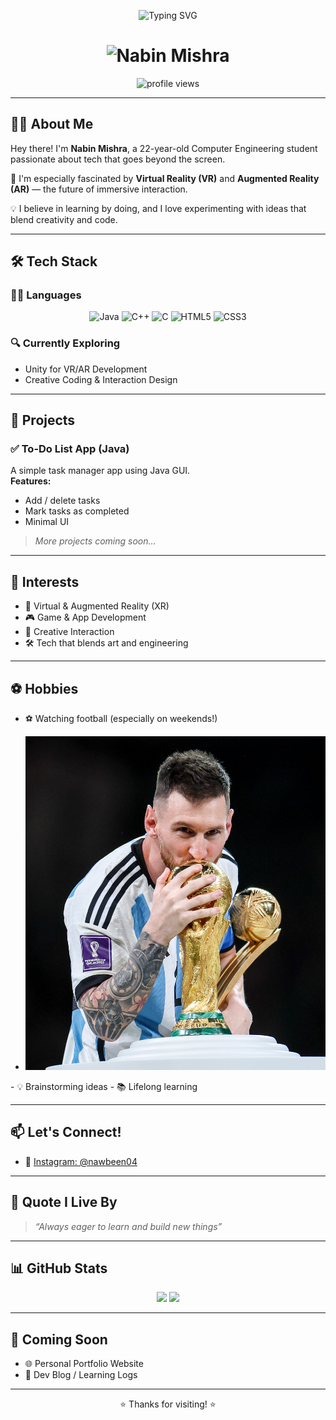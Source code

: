 <p align="center">
  <img src="https://readme-typing-svg.demolab.com?font=Fira+Code&weight=600&size=24&pause=1000&center=true&vCenter=true&width=435&lines=Hi%2C+I'm+Nabin+Mishra!;Computer+Engineering+Student" alt="Typing SVG" />
</p>
<h1 align="center">
  <img src="https://raw.githubusercontent.com/martonlederer/name.svg/main/nabinmishra.svg" alt="Nabin Mishra" />
</h1>


<p align="center">
  <img src="https://komarev.com/ghpvc/?username=nawbeen04&label=Profile%20Views&color=0e75b6&style=flat" alt="profile views" />
</p>

---

## 🧑‍💻 About Me

Hey there! I'm **Nabin Mishra**, a 22-year-old Computer Engineering student passionate about tech that goes beyond the screen.

🌟 I'm especially fascinated by **Virtual Reality (VR)** and **Augmented Reality (AR)** — the future of immersive interaction.

💡 I believe in learning by doing, and I love experimenting with ideas that blend creativity and code.

---

## 🛠 Tech Stack

### 👨‍💻 Languages  
<p align="center">
  <img src="https://cdn.jsdelivr.net/gh/devicons/devicon/icons/java/java-original.svg" height="40" alt="Java"/>
  <img src="https://cdn.jsdelivr.net/gh/devicons/devicon/icons/cplusplus/cplusplus-original.svg" height="40" alt="C++"/>
  <img src="https://cdn.jsdelivr.net/gh/devicons/devicon/icons/c/c-original.svg" height="40" alt="C"/>
  <img src="https://cdn.jsdelivr.net/gh/devicons/devicon/icons/html5/html5-original.svg" height="40" alt="HTML5"/>
  <img src="https://cdn.jsdelivr.net/gh/devicons/devicon/icons/css3/css3-original.svg" height="40" alt="CSS3"/>
</p>

### 🔍 Currently Exploring  
- Unity for VR/AR Development  
- Creative Coding & Interaction Design  
  

---

## 🚀 Projects

### ✅ To-Do List App (Java)
A simple task manager app using Java GUI.  
**Features:**
- Add / delete tasks  
- Mark tasks as completed  
- Minimal UI

> *More projects coming soon...*

---

## 🎯 Interests

- 🥽 Virtual & Augmented Reality (XR)  
- 🎮 Game & App Development  
- 🧠 Creative Interaction  
- 🛠 Tech that blends art and engineering  

---

## ⚽ Hobbies

- ⚽ Watching football (especially on weekends!)
- <p align="center">
  <img src="470244354_1126435282211335_2120183881465799980_n.jpg?c=16x9&q=h_720,w_1280,c_fill" 
       alt="Lionel Messi kissing the FIFA World Cup trophy after Argentina's victory in 2022" 
       width="600"/>
</p>
- 💡 Brainstorming ideas  
- 📚 Lifelong learning  

---

## 📫 Let's Connect!

- 📸 [Instagram: @nawbeen04](https://instagram.com/nawbeen04)

---

## 💬 Quote I Live By

> *“Always eager to learn and build new things”*

---

## 📊 GitHub Stats

<p align="center">
  <img src="https://github-readme-stats.vercel.app/api?username=nawbeen04&show_icons=true&theme=tokyonight&hide_border=false&count_private=true" height="180px"/>
  <img src="https://github-readme-stats.vercel.app/api/top-langs/?username=nawbeen04&layout=compact&theme=tokyonight&hide_border=false" height="180px"/>
</p>

---

## 🚧 Coming Soon

- 🌐 Personal Portfolio Website   
- 📝 Dev Blog / Learning Logs 

---

<p align="center">⭐ Thanks for visiting! ⭐</p>
